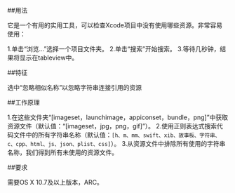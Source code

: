 ##用法

它是一个有用的实用工具，可以检查Xcode项目中没有使用哪些资源。非常容易使用：

1.单击“浏览…”选择一个项目文件夹。
2.单击“搜索”开始搜索。
3.等待几秒钟，结果将显示在tableview中。

##特征

选中“忽略相似名称”以忽略字符串连接引用的资源

##工作原理

1.在这些文件夹“[imageset，launchimage，appiconset，bundle，png]”中获取资源文件（默认值：“[imageset，jpg，png，gif]”）。
2.使用正则表达式搜索代码文件中的所有字符串名称（默认值：`[h、m、mm、swift、xib、故事板、字符串、c、cpp、html、js、json、plist、css]`）。
3.从资源文件中排除所有使用的字符串名称，我们得到所有未使用的资源文件。

##要求

需要OS X 10.7及以上版本，ARC。